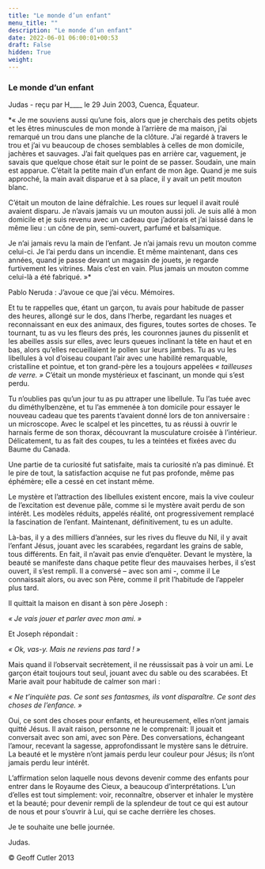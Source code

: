 ```yaml
---
title: "Le monde d’un enfant"
menu_title: ""
description: "Le monde d’un enfant"
date: 2022-06-01 06:00:01+00:53
draft: False
hidden: True
weight:
---
```

### Le monde d’un enfant

Judas - reçu par H____ le 29 Juin 2003, Cuenca, Équateur.

*« Je me souviens aussi qu’une fois, alors que je cherchais des petits objets et les êtres minuscules de mon monde à l’arrière de ma maison, j’ai remarqué un trou dans une planche de la clôture. J’ai regardé à travers le trou et j’ai vu beaucoup de choses semblables à celles de mon domicile, jachères et sauvages. J’ai fait quelques pas en arrière car, vaguement, je savais que quelque chose était sur le point de se passer. Soudain, une main est apparue. C’était la petite main d’un enfant de mon âge. Quand je me suis approché, la main avait disparue et à sa place, il y avait un petit mouton blanc.

C’était un mouton de laine défraîchie. Les roues sur lequel il avait roulé avaient disparu. Je n’avais jamais vu un mouton aussi joli. Je suis allé à mon domicile et je suis revenu avec un cadeau que j’adorais et j’ai laissé dans le même lieu : un cône de pin, semi-ouvert, parfumé et balsamique.

Je n’ai jamais revu la main de l’enfant. Je n’ai jamais revu un mouton comme celui-ci. Je l’ai perdu dans un incendie. Et même maintenant, dans ces années, quand je passe devant un magasin de jouets, je regarde furtivement les vitrines. Mais c’est en vain. Plus jamais un mouton comme celui-là a été fabriqué. »*

Pablo Neruda : J’avoue ce que j’ai vécu. Mémoires.

Et tu te rappelles que, étant un garçon, tu avais pour habitude de passer des heures, allongé sur le dos, dans l’herbe, regardant les nuages et reconnaissant en eux des animaux, des figures, toutes sortes de choses. Te tournant, tu as vu les fleurs des prés, les couronnes jaunes du pissenlit et les abeilles assis sur elles, avec leurs queues inclinant la tête en haut et en bas, alors qu’elles recueillaient le pollen sur leurs jambes. Tu as vu les libellules à vol d’oiseau coupant l’air avec une habilité remarquable, cristalline et pointue, et ton grand-père les a toujours appelées *« tailleuses de verre. »* C’était un monde mystérieux et fascinant, un monde qui s’est perdu.

Tu n’oublies pas qu’un jour tu as pu attraper une libellule. Tu l’as tuée avec du diméthylbenzène, et tu l’as emmenée à ton domicile pour essayer le nouveau cadeau que tes parents t’avaient donné lors de ton anniversaire : un microscope. Avec le scalpel et les pincettes, tu as réussi à ouvrir le harnais ferme de son thorax, découvrant la musculature croisée à l’intérieur. Délicatement, tu as fait des coupes, tu les a teintées et fixées avec du Baume du Canada.

Une partie de ta curiosité fut satisfaite, mais ta curiosité n’a pas diminué. Et le pire de tout, la satisfaction acquise ne fut pas profonde, même pas éphémère; elle a cessé en cet instant même.

Le mystère et l’attraction des libellules existent encore, mais la vive couleur de l’excitation est devenue pâle, comme si le mystère avait perdu de son intérêt. Les modèles réduits, appelés réalité, ont progressivement remplacé la fascination de l’enfant. Maintenant, définitivement, tu es un adulte.

Là-bas, il y a des milliers d’années, sur les rives du fleuve du Nil, il y avait l’enfant Jésus, jouant avec les scarabées, regardant les grains de sable, tous différents. En fait, il n’avait pas envie d’enquêter. Devant le mystère, la beauté se manifeste dans chaque petite fleur des mauvaises herbes, il s’est ouvert, il s’est rempli. Il a conversé – avec son ami -, comme il Le connaissait alors, ou avec son Père, comme il prit l’habitude de l’appeler plus tard.

Il quittait la maison en disant à son père Joseph :

*« Je vais jouer et parler avec mon ami. »*

Et Joseph répondait :

*« Ok, vas-y. Mais ne reviens pas tard ! »*

Mais quand il l’observait secrètement, il ne réussissait pas à voir un ami. Le garçon était toujours tout seul, jouant avec du sable ou des scarabées. Et Marie avait pour habitude de calmer son mari :

*« Ne t’inquiète pas. Ce sont ses fantasmes, ils vont disparaître. Ce sont des choses de l’enfance. »*

Oui, ce sont des choses pour enfants, et heureusement, elles n’ont jamais quitté Jésus. Il avait raison, personne ne le comprenait: Il jouait et conversait avec son ami, avec son Père. Des conversations, échangeant l’amour, recevant la sagesse, approfondissant le mystère sans le détruire. La beauté et le mystère n’ont jamais perdu leur couleur pour Jésus; ils n’ont jamais perdu leur intérêt.

L’affirmation selon laquelle nous devons devenir comme des enfants pour entrer dans le Royaume des Cieux, a beaucoup d’interprétations. L’un d’elles est tout simplement: voir, reconnaître, observer et inhaler le mystère et la beauté;  pour devenir rempli de la splendeur de tout ce qui est autour de nous et pour s’ouvrir à Lui, qui se cache derrière les choses.

Je te souhaite une belle journée.

Judas.

© Geoff Cutler 2013

